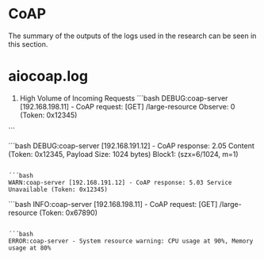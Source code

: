 # CoAP
The summary of the outputs of the logs used in the research can be seen in this section.

# aiocoap.log
1. High Volume of Incoming Requests
´´´bash
DEBUG:coap-server [192.168.198.11] - CoAP request: [GET] /large-resource Observe: 0 (Token: 0x12345)
<too many>
```

´´´bash
DEBUG:coap-server [192.168.191.12] - CoAP response: 2.05 Content (Token: 0x12345, Payload Size: 1024 bytes) Block1: (szx=6/1024, m=1)
```

´´´bash
WARN:coap-server [192.168.191.12] - CoAP response: 5.03 Service Unavailable (Token: 0x12345)
```

´´´bash
INFO:coap-server [192.168.198.11] - CoAP request: [GET] /large-resource (Token: 0x67890)
```

´´´bash
ERROR:coap-server - System resource warning: CPU usage at 90%, Memory usage at 80%
```